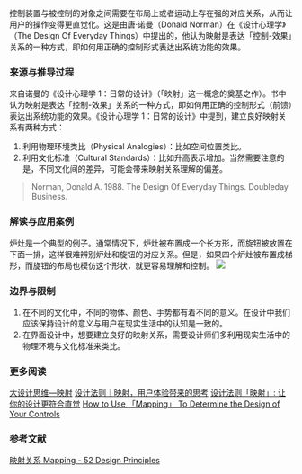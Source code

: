 控制装置与被控制的对象之间需要在布局上或者运动上存在强的对应关系，从而让用户的操作变得更直觉化。这是由唐·诺曼（Donald Norman）在《设计心理学》（The Design Of Everyday Things）中提出的，他认为映射是表达「控制-效果」关系的一种方式，即如何用正确的控制形式表达出系统功能的效果。

### 来源与推导过程

来自诺曼的《设计心理学 1：日常的设计》（「映射」这一概念的奠基之作）。书中认为映射是表达「控制-效果」关系的一种方式，即如何用正确的控制形式（前馈）表达出系统功能的效果。《设计心理学 1：日常的设计》中提到，建立良好映射关系有两种方式：
1.  利用物理环境类比（Physical Analogies）：比如空间位置类比。
2.  利用文化标准（Cultural Standards）：比如升高表示增加。当然需要注意的是，不同文化间的差异，可能会带来映射关系理解的偏差。
> Norman, Donald A. 1988. The Design Of Everyday Things. Doubleday Business.

### 解读与应用案例

炉灶是一个典型的例子。通常情况下，炉灶被布置成一个长方形，而旋钮被放置在下面一排，这样很难辨别炉灶和旋钮的对应关系。但是，如果四个炉灶被布置成梯形，而旋钮的布局也模仿这个形状，就更容易理解和控制。
![](https://picasso-static.xiaohongshu.com/fe-platform/ff8d24a11a05dfc286a61ea669a9ab08d2e830fb.png)

### 边界与限制

1.  在不同的文化中，不同的物体、颜色、手势都有着不同的意义。在设计中我们应该保持设计的意义与用户在现实生活中的认知是一致的。
2.  在界面设计中，想要建立良好的映射关系，需要设计师们多利用现实生活中的物理环境与文化标准来类比。

### 更多阅读
[大设计思维—映射](https://www.bilibili.com/read/cv8186582/)
[设计法则｜映射，用户体验带来的思考](https://www.cnwebe.com/articles/177128.html)
[设计法则「映射」: 让你的设计更符合直觉](https://weibo.com/ttarticle/p/show?id=2310474656997382357177)
[How to Use 「Mapping」 To Determine the Design of Your Controls](https://www.bresslergroup.com/blog/design-defined-how-should-mapping-determine-your-controls/)

### 参考文献
[映射关系 Mapping - 52 Design Principles](https://rpdc.xiaohongshu.com/52-design-principles/mapping)